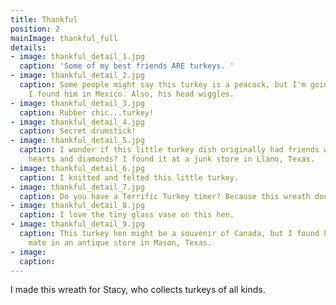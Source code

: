 ```yaml
---
title: Thankful
position: 2
mainImage: thankful_full
details:
- image: thankful_detail_1.jpg
  caption: 'Some of my best friends ARE turkeys. '
- image: thankful_detail_2.jpg
  caption: Some people might say this turkey is a peacock, but I'm going with turkey.
    I found him in Mexico. Also, his head wiggles.
- image: thankful_detail_3.jpg
  caption: Rubber chic...turkey!
- image: thankful_detail_4.jpg
  caption: Secret drumstick!
- image: thankful_detail_5.jpg
  caption: I wonder if this little turkey dish originally had friends with clubs,
    hearts and diamonds? I found it at a junk store in Llano, Texas.
- image: thankful_detail_6.jpg
  caption: I knitted and felted this little turkey.
- image: thankful_detail_7.jpg
  caption: Do you have a Terrific Turkey timer? Because this wreath does.
- image: thankful_detail_8.jpg
  caption: I love the tiny glass vase on this hen.
- image: thankful_detail_9.jpg
  caption: This turkey hen might be a souvenir of Canada, but I found her and her
    mate in an antique store in Mason, Texas.
- image:
  caption:
---
```


I made this wreath for Stacy, who collects turkeys of all kinds.
